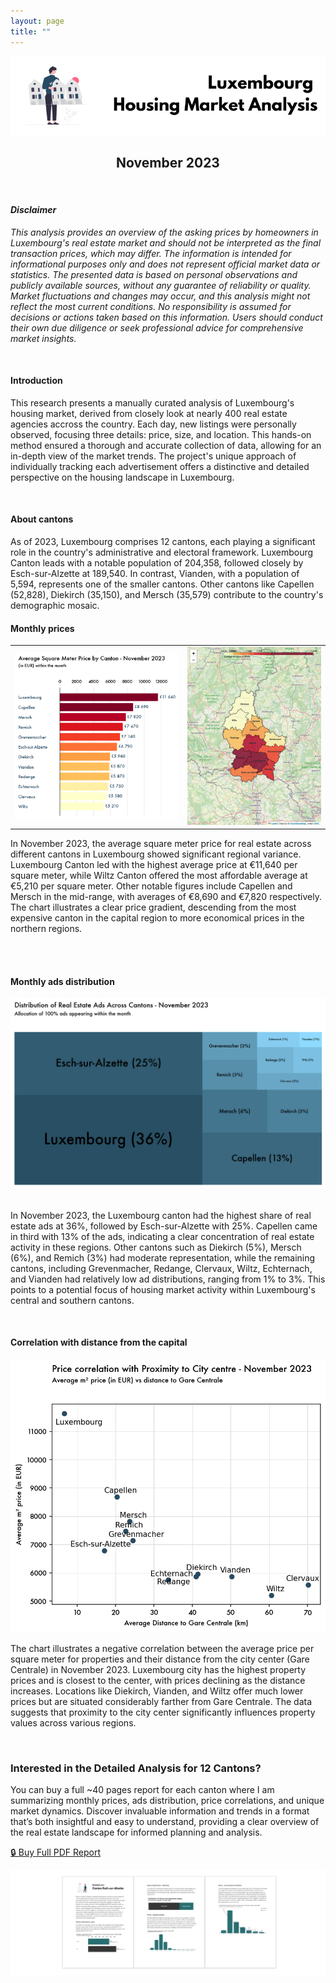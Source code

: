 ```yaml
---
layout: page
title: ""
---
```


<center><div>
<img src="generated_charts/support_images/support_title.png" class="responsive-image"/>
</div></center>

## <center> November 2023</center>

<br>

#### <i> <strong> Disclaimer </strong> </i>

<i> This analysis provides an overview of the asking prices by homeowners in Luxembourg's real estate market and should not be interpreted as the final transaction prices, which may differ. The information is intended for informational purposes only and does not represent official market data or statistics. The presented data is based on personal observations and publicly available sources, without any guarantee of reliability or quality. Market fluctuations and changes may occur, and this analysis might not reflect the most current conditions. No responsibility is assumed for decisions or actions taken based on this information. Users should conduct their own due diligence or seek professional advice for comprehensive market insights. </i>

<br>

#### <strong> Introduction </strong>

This research presents a manually curated analysis of Luxembourg's housing market, derived from closely look at nearly 400 real estate agencies accross the country. Each day, new listings were personally observed, focusing three details: price, size, and location. This hands-on method ensured a thorough and accurate collection of data, allowing for an in-depth view of the market trends. The project's unique approach of individually tracking each advertisement offers a distinctive and detailed perspective on the housing landscape in Luxembourg.

<br>

#### <strong> About cantons </strong>

As of 2023, Luxembourg comprises 12 cantons, each playing a significant role in the country's administrative and electoral framework. Luxembourg Canton leads with a notable population of 204,358, followed closely by Esch-sur-Alzette at 189,540. In contrast, Vianden, with a population of 5,594, represents one of the smaller cantons. Other cantons like Capellen (52,828), Diekirch (35,150), and Mersch (35,579) contribute to the country's demographic mosaic.

#### <strong> Monthly prices </strong>

<center>
    <div>
        <table>
        <tr>
            <td>
                <img src="generated_charts/chart1_prices_canton_november_2023.png" class="responsive-image"/>
            </td>
            <td>
            <img src="generated_charts/map1_prices_canton_november_2023.png" class="responsive-image"/>
            </td>
        </tr>
        </table>
     </div>
</center>

In November 2023, the average square meter price for real estate across different cantons in Luxembourg showed significant regional variance. Luxembourg Canton led with the highest average price at €11,640 per square meter, while Wiltz Canton offered the most affordable average at €5,210 per square meter. Other notable figures include Capellen and Mersch in the mid-range, with averages of €8,690 and €7,820 respectively. The chart illustrates a clear price gradient, descending from the most expensive canton in the capital region to more economical prices in the northern regions.

<br>

<br>

#### <strong> Monthly ads distribution </strong>

<center><div>
<img src="generated_charts/chart2_ads_distribution_canton_november_2023.png" class="responsive-image"/>
</div></center>

<br>

In November 2023, the Luxembourg canton had the highest share of real estate ads at 36%, followed by Esch-sur-Alzette with 25%. Capellen came in third with 13% of the ads, indicating a clear concentration of real estate activity in these regions. Other cantons such as Diekirch (5%), Mersch (6%), and Remich (3%) had moderate representation, while the remaining cantons, including Grevenmacher, Redange, Clervaux, Wiltz, Echternach, and Vianden had relatively low ad distributions, ranging from 1% to 3%. This points to a potential focus of housing market activity within Luxembourg's central and southern cantons.

<br>

#### <strong> Correlation with distance from the capital </strong>

<center><div>
<img src="generated_charts/chart3_price_distance_corr_canton_november_2023.png" class="responsive-image"/>
</div></center>

The chart illustrates a negative correlation between the average price per square meter for properties and their distance from the city center (Gare Centrale) in November 2023. Luxembourg city has the highest property prices and is closest to the center, with prices declining as the distance increases. Locations like Diekirch, Vianden, and Wiltz offer much lower prices but are situated considerably farther from Gare Centrale. The data suggests that proximity to the city center significantly influences property values across various regions.

<br>

### Interested in the Detailed Analysis for 12 Cantons?

You can buy a full ~40 pages report for each canton where I am summarizing monthly prices, ads distribution, price correlations, and unique market dynamics. Discover invaluable information and trends in a format that’s both insightful and easy to understand, providing a clear overview of the real estate landscape for informed planning and analysis.

[🔒 Buy Full PDF Report](#)

<center><div>
<img src="generated_charts/support_images/support_preview_2.png" class="responsive-image"/>
</div></center>


```python

```
